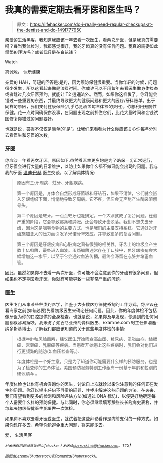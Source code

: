 # 我真的需要定期去看牙医和医生吗？

> 原文：<https://lifehacker.com/do-i-really-need-regular-checkups-at-the-dentist-and-do-1491777950>

亲爱的生活黑客，我知道我应该一年去看一次医生，看两次牙医，但是我真的需要吗？每当我体检时，我都感觉很好，我的牙齿真的没有任何问题。我真的需要如此频繁的拜访吗？或者我只是在白花钱？

Watch

真诚地，
快乐健康

亲爱的 HAH，简短的回答是:是的，因为预防保健很重要。当你年轻的时候，问题很少发生，所以这看起来像是浪费时间。你或许可以不用每年去看医生做身体检查或者跳过几次牙医预约，就能让 T2 逍遥法外。然而，如果你这样做了，你可能会错过一些重要的东西，并最终导致更大的健康问题和更大的医疗/牙科账单。出于同样的原因，我们支付健康保险(几乎总是涵盖每年体检的费用)，你想利用预防性保健。花一点时间确保你没事，在问题出现之前抓住它们，比花大量时间和金钱试图修复你错过的问题要好。

也就是说，答案不仅仅是简单的“是”。让我们来看看为什么你应该关心你每年分别去看医生和牙医的次数。

### 牙医

你应该一年看两次牙医，原因如下:虽然看医生更多的是为了确保一切正常运行，但牙医会进行大量的日常维护，以防止如果你什么都不做可能会出现的问题。我与我的牙医 [温迪·巴赫](http://www.bachdds.com/) 医生交谈，以了解具体情况:

> 原因有三:牙周病、蛀牙、牙龈疾病。
> 
> 第一个原因是，身体会自然形成牙菌斑和牙结石，如果不清除，它们就会嵌入牙龈组织下面，悄悄地导致牙周病。它不疼，但它会无声地产生酶来溶解骨头。
> 
> 第二个原因是蛀牙。一点点蛀牙也能搞定。一个大洞就成了复合问题。在最严重的阶段，它会导致疼痛和肿胀，还会导致牙齿脱落。我们不想失去牙齿，因为这是咀嚼食物的主要方式，也是我们的主要支持系统。它通过对牙齿施加更大的压力而引发多米诺骨牌效应，并导致更多的复合问题。
> 
> 第三个原因是牙龈疾病和心脏病之间有很强的相关性。牙齿上的垃圾会产生数十亿细菌，最终进入血液。虽然细菌通常存在于口腔中，但牙龈疾病会大幅增加这一水平，以至于它会通过血液传播，最终会滞留在心脏并堵塞血管。

因此，虽然如果你不去看一两次牙医，你可能不会注意到你的牙齿有很多问题，但如果你不定期去看牙医，你就有可能导致一些非常严重的问题。

### 医生

医生专门从事某些种类的医学，但鉴于大多数医疗保健系统的工作方式，你应该在看专家之前(如有必要)先看初级医生来确定任何问题。因此，你的年度体检不包括像牙医为你的口腔提供的全身检查。也就是说，如果你及早发现，你遇到的任何问题都很容易解决。我采访了弗吉尼亚州的骨科医生、Examine.com 的主任斯潘塞·纳多斯基博士，了解我们都应该知道的关于这些年度体检的事情:

> 根据年龄和风险因素，建议医生开始筛查高血压、糖尿病、高脂血症、结肠癌、宫颈癌、乳腺癌等疾病。当患者开始患上这些疾病时，我们会对他们进行更频繁的随访(如血压检查等。).
> 
> 年度体检是一个好主意，只是为了知道你可能需要什么样的预防服务，也是为了检查你的生命体征。美国预防服务特别工作组有一份基于年龄和性别的建议清单 。

年度体检也让你有机会咨询你的医生，讨论自上次就诊以来你注意到的任何正在发生的问题。你可以提出任何不寻常的问题，并找出解决这些问题的方法。在未来，我们有望看到更多的检测和风险评估方法(如通过 DNA 标记)，以便更好地确定每个人需要什么样的预防保健。与此同时，你必须继续填写那些长长的病史表格，并每年去初级保健医生那里做一次体检。

如果你不喜欢去看牙医或医生，就试着把这些拜访看作是向前支付的一种方式。如果你现在多去，希望你能避免重大问题，将来能少去。

爱，
生活黑客

*<small>对未来有问题或建议问 Lifehacker？发送给</small>*[*<small>tips+asklh@lifehacker.com</small>*](mailto:tips+asklh@lifehacker.com)*<small>。</small>T15】*

*<small>插图由</small>*[*<small>Leremy</small>*](http://www.shutterstock.com/pic.mhtml?id=95278435)*<small>(Shutterstock)和</small>*[*<small>RomanYa</small>*](http://www.shutterstock.com/pic.mhtml?id=140133211)*<small>(Shutterstock)</small>*。